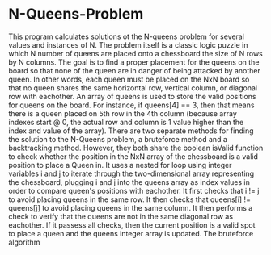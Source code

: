 # N-Queens-Problem

This program calculates solutions ot the N-queens problem for several values and instances of N. The problem itself is a classic logic puzzle in which N number of queens are placed onto a chessboard the size of N rows by N columns. The goal is to find a proper placement for the queens on the board so that none of the queen are in danger of being attacked by another queen. In other words, each queen must be placed on the NxN board so that no queen shares the same horizontal row, vertical column, or diagonal row with eachother. An array of queens is used to store the valid positions for queens on the board. For instance, if queens[4] == 3, then that means there is a queen placed on 5th row in the 4th column (because array indexes start @ 0, the actual row and column is 1 value higher than the index and value of the array). There are two separate methods for finding the solution to the N-Queens problem, a bruteforce method and a backtracking method. However, they both share the boolean isValid function to check whether the position in the NxN array of the chessboard is a valid position to place a Queen in. It uses a nested for loop using integer variables i and j to iterate through the two-dimensional array representing the chessboard, plugging i and j into the queens array as index values in order to compare queen's positions with eachother. It first checks that i != j to avoid placing queens in the same row. It then checks that queens[i] != queens[j] to avoid placing queens in the same column. It then performs a check to verify that the queens are not in the same diagonal row as eachother. If it passess all checks, then the current position is a valid spot to place a queen and the queens integer array is updated. The bruteforce algorithm
